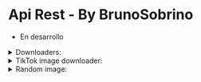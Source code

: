 # Api Rest - By BrunoSobrino

- En desarrollo

<details>
<summary>Downloaders:</summary>

### YT downloader v1:
- **audio:**
  - [Uso](http://n3.boxmine.xyz:3036/v1/ytmp3?url=${url})
  - [Ejemplo](http://n3.boxmine.xyz:3036/v1/ytmp3?url=https://youtu.be/JLWRZ8eWyZo?si=EmeS9fJvS_OkDk7p)
- **video:**
  - [Uso](http://n3.boxmine.xyz:3036/v1/ytmp4?url=${url})
  - [Ejemplo](http://n3.boxmine.xyz:3036/v1/ytmp4?url=https://youtu.be/JLWRZ8eWyZo?si=EmeS9fJvS_OkDk7p)

### YT downloader v2:
- **audio:**
  - [Uso](http://n3.boxmine.xyz:3036/v2/ytmp3?url=${url})
  - [Ejemplo](http://n3.boxmine.xyz:3036/v2/ytmp3?url=https://youtu.be/JLWRZ8eWyZo?si=EmeS9fJvS_OkDk7p)
- **video:**
  - [Uso](http://n3.boxmine.xyz:3036/v2/ytmp4?url=${url})
  - [Ejemplo](http://n3.boxmine.xyz:3036/v2/ytmp4?url=https://youtu.be/JLWRZ8eWyZo?si=EmeS9fJvS_OkDk7p)

</details>

<details>
<summary>TikTok image downloader:</summary>

- [Uso](http://n3.boxmine.xyz:3036/ttimg?url=${url})
- [Ejemplo](http://n3.boxmine.xyz:3036/http://n3.boxmine.xyz:3036/ttimg?url=https://vm.tiktok.com/ZM2cqBRVS)

</details>

<details>
<summary>Random image:</summary>

### nsfw:
- nsfwloli - [Enlace](http://n3.boxmine.xyz:3036/nsfw/nsfwloli)

</details>

